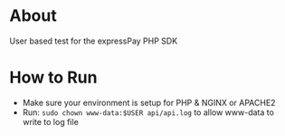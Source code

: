 # About
User based test for the expressPay PHP SDK

# How to Run
* Make sure your environment is setup for PHP & NGINX or APACHE2
* Run: `sudo chown www-data:$USER api/api.log` to allow www-data to write to log file
